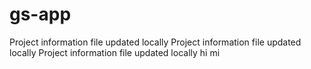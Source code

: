 # gs-app

Project information file
updated locally
Project information file
updated locally
Project information file
updated locally
hi mi


